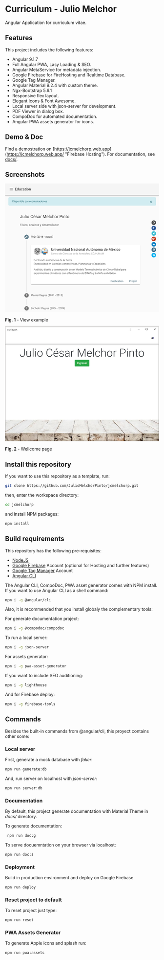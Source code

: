 # Curriculum - Julio Melchor

Angular Application for curriculum vitae.

## Features

This project includes the following features:

- Angular 9.1.7
- Full Angular PWA, Lasy Loading & SEO.
- Angular MetaService for metadata injection.
- Google Firebase for FireHosting and Realtime Database.
- Google Tag Manager.
- Angular Material 9.2.4 with custom theme.
- Ngx-Bootstrap 5.6.1
- Responsive flex layout.
- Elegant Icons & Font Awesome.
- Local server side with json-server for development.
- PDF Viewer in dialog box.
- CompoDoc for automated documentation.
- Angular PWA assets generator for icons.

## Demo & Doc

Find a demostration on [https://jcmelchorp.web.app](https://jcmelchorp.web.app/ "Firebase Hosting").
For documentation, see [docs/](https://juliomelchorpinto.github.io/jcmelchorp/ "Github Pages").

## Screenshots

![](src/assets/images/screenshot01.png)

**Fig. 1** - View example

![](src/assets/images/screenshot03.png)

**Fig. 2** - Wellcome page

## Install this repository

If you want to use this repository as a template, run:

```` bash
git clone https://github.com/JulioMelchorPinto/jcmelchorp.git
````

then, enter the workspace directory:

```` bash
cd jcmelchorp
````

and install NPM packages:

```` bash
npm install
````

## Build requirements

This repository has the following pre-requisites:

- [NodeJS](https://nodejs.org/)
- [Google Firebase](https://firebase.google.com/) Account (optional for Hosting and further features)
- [Google Tag Manager](https://tagmanager.google.com/) Account
- [Angular CLI](https://cli.angular.io/)


The Angular CLI, CompoDoc, PWA asset generator comes with NPM install. If you want to use Angular CLI as a shell command:

```` bash
npm i -g @angular/cli
````

Also, it is recommended that you install globaly the complementary tools:

For generate documentation project:

```` bash
npm i -g @compodoc/compodoc
````

To run a local server:

```` bash
npm i -g json-server
````

For assets generator:

```` bash
npm i -g pwa-asset-generator
````

If you want to include SEO auditioning:

```` bash
npm i -g lighthouse
````

And for Firebase deploy:

```` bash
npm i -g firebase-tools
````

## Commands

Besides the built-in commands from @angular/cli, this proyect contains other some:

### Local server

First, generate a mock database with *faker*:

```` bash
npm run generate:db
````

And, run server on localhost with *json-server*:

```` bash
npm run server:db
````

### Documentation

By default, this project generate documentation with Material Theme in *docs/* directory.

To generate documentation:

```` bash
 npm run doc:g
````

To serve docuemntation on your browser via localhost:

```` bash
npm run doc:s
````

### Deployment

Build in production environment and deploy on Google Firebase

```` bash
npm run deploy
````

### Reset project to default

To reset project just type:

```` bash
npm run reset
````

### PWA Assets Generator

To generate Apple icons and splash run:

```` bash
npm run pwa:assets
````
